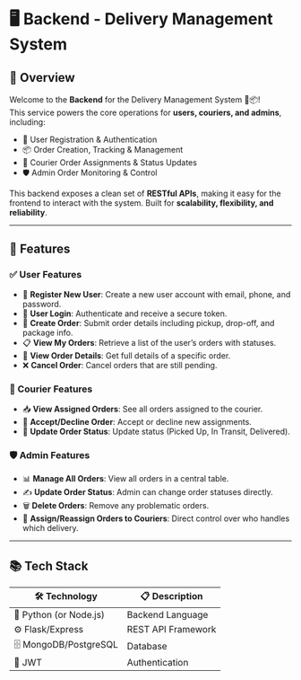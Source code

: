 # 🖥️ Backend - Delivery Management System

## 📖 Overview

Welcome to the **Backend** for the Delivery Management System 🚚📦!  
This service powers the core operations for **users, couriers, and admins**, including:

- 📲 User Registration & Authentication
- 📦 Order Creation, Tracking & Management
- 🚛 Courier Order Assignments & Status Updates
- 🛡️ Admin Order Monitoring & Control

This backend exposes a clean set of **RESTful APIs**, making it easy for the frontend to interact with the system. Built for **scalability, flexibility, and reliability**.

---

## 🚀 Features

### ✅ User Features
- 👤 **Register New User**: Create a new user account with email, phone, and password.
- 🔐 **User Login**: Authenticate and receive a secure token.
- 📝 **Create Order**: Submit order details including pickup, drop-off, and package info.
- 📋 **View My Orders**: Retrieve a list of the user’s orders with statuses.
- 🔎 **View Order Details**: Get full details of a specific order.
- ❌ **Cancel Order**: Cancel orders that are still pending.

### 🚚 Courier Features
- 📥 **View Assigned Orders**: See all orders assigned to the courier.
- 🔄 **Accept/Decline Order**: Accept or decline new assignments.
- 🚦 **Update Order Status**: Update status (Picked Up, In Transit, Delivered).

### 🛡️ Admin Features
- 📊 **Manage All Orders**: View all orders in a central table.
- ✍️ **Update Order Status**: Admin can change order statuses directly.
- 🗑️ **Delete Orders**: Remove any problematic orders.
- 📌 **Assign/Reassign Orders to Couriers**: Direct control over who handles which delivery.

---

## 📚 Tech Stack

| 🛠️ Technology | 📋 Description |
|---|---|
| 🐍 Python (or Node.js) | Backend Language |
| ⚙️ Flask/Express | REST API Framework |
| 🗄️ MongoDB/PostgreSQL | Database |
| 🔐 JWT | Authentication |
